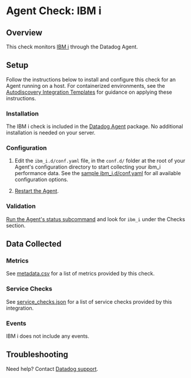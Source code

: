 # Agent Check: IBM i

## Overview

This check monitors [IBM i][1] through the Datadog Agent.

## Setup

Follow the instructions below to install and configure this check for an Agent running on a host. For containerized environments, see the [Autodiscovery Integration Templates][2] for guidance on applying these instructions.

### Installation

The IBM i check is included in the [Datadog Agent][2] package.
No additional installation is needed on your server.

### Configuration

1. Edit the `ibm_i.d/conf.yaml` file, in the `conf.d/` folder at the root of your Agent's configuration directory to start collecting your ibm_i performance data. See the [sample ibm_i.d/conf.yaml][3] for all available configuration options.

2. [Restart the Agent][4].

### Validation

[Run the Agent's status subcommand][5] and look for `ibm_i` under the Checks section.

## Data Collected

### Metrics

See [metadata.csv][6] for a list of metrics provided by this check.

### Service Checks

See [service_checks.json][8] for a list of service checks provided by this integration.

### Events

IBM i does not include any events.

## Troubleshooting

Need help? Contact [Datadog support][7].

[1]: **LINK_TO_INTEGRATION_SITE**
[2]: https://docs.datadoghq.com/agent/kubernetes/integrations/
[3]: https://github.com/DataDog/integrations-core/blob/master/ibm_i/datadog_checks/ibm_i/data/conf.yaml.example
[4]: https://docs.datadoghq.com/agent/guide/agent-commands/#start-stop-and-restart-the-agent
[5]: https://docs.datadoghq.com/agent/guide/agent-commands/#agent-status-and-information
[6]: https://github.com/DataDog/integrations-core/blob/master/ibm_i/metadata.csv
[7]: https://docs.datadoghq.com/help/
[8]: https://github.com/DataDog/integrations-core/blob/master/ibm_i/datadog_checks/ibm_i/assets/service_checks.json
